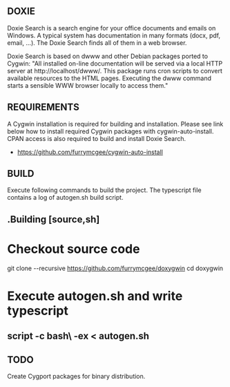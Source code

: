 DOXIE
-----

Doxie Search is a search engine for your office documents and emails on
Windows. A typical system has documentation in many formats (docx, pdf, email,
...). The Doxie Search finds all of them in a web browser.

Doxie Search is based on dwww and other Debian packages ported to Cygwin:
"All installed on-line documentation will be served via a local HTTP
server at http://localhost/dwww/. This package runs cron scripts to
convert available resources to the HTML pages.  Executing the dwww
command starts a sensible WWW browser locally to access them."

REQUIREMENTS
------------

A Cygwin installation is required for building and installation. Please see
link below how to install required Cygwin packages with cygwin-auto-install.
CPAN access is also required to build and install Doxie Search.

- https://github.com/furrymcgee/cygwin-auto-install

BUILD
-----

Execute following commands to build the project. The typescript file contains
a log of autogen.sh build script.

.Building
[source,sh]
-----
# Checkout source code
git clone --recursive https://github.com/furrymcgee/doxygwin
cd doxygwin
# Execute autogen.sh and write typescript
script -c bash\ -ex < autogen.sh
-----

TODO
----

Create Cygport packages for binary distribution.


